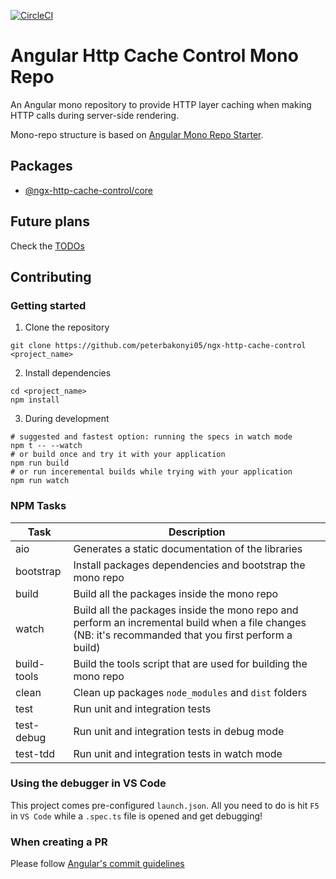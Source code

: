 [![CircleCI](https://circleci.com/gh/peterbakonyi05/ngx-http-cache-control.svg?style=svg)](https://circleci.com/gh/peterbakonyi05/ngx-http-cache-control)


# Angular Http Cache Control Mono Repo
An Angular mono repository to provide HTTP layer caching when making HTTP calls during server-side rendering.

Mono-repo structure is based on [Angular Mono Repo Starter](https://github.com/alan-agius4/ng-mono-repo-starter).

## Packages
- [@ngx-http-cache-control/core](packages/core/README.md)

## Future plans
Check the [TODOs](./TODO.md)

## Contributing

### Getting started

1) Clone the repository
```shell
git clone https://github.com/peterbakonyi05/ngx-http-cache-control <project_name>
```

2) Install dependencies
```shell
cd <project_name>
npm install
```

3) During development
```shell
# suggested and fastest option: running the specs in watch mode
npm t -- --watch
# or build once and try it with your application
npm run build
# or run inceremental builds while trying with your application
npm run watch
```


### NPM Tasks

| Task         | Description                                                                                                                                            |
| ------------ | -------------------------------------------------------------------------------------------------------------------------------------------------------|
| aio          | Generates a static documentation of the libraries                                                                                                      |
| bootstrap    | Install packages dependencies and bootstrap the mono repo                                                                                              |
| build        | Build all the packages inside the mono repo                                                                                                            |
| watch        | Build all the packages inside the mono repo and perform an incremental build when a file changes (NB: it's recommanded that you first perform a build) |
| build-tools  | Build the tools script that are used for building the mono repo                                                                                        |
| clean        | Clean up packages `node_modules` and `dist` folders                                                                                                    |
| test         | Run unit and integration tests                                                                                                                         |
| test-debug   | Run unit and integration tests in debug mode                                                                                                           |
| test-tdd     | Run unit and integration tests in watch mode                                                                                                           |                   

### Using the debugger in VS Code
This project comes pre-configured `launch.json`. All you need to do is hit `F5` in `VS Code` while a `.spec.ts` file is opened and get debugging!

### When creating a PR
Please follow [Angular's commit guidelines](https://github.com/angular/angular/blob/master/CONTRIBUTING.md#commit)
